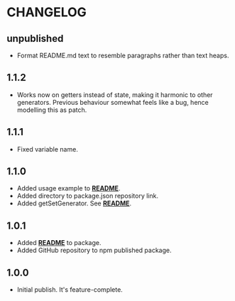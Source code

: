 # CHANGELOG

## unpublished

- Format README.md text to resemble paragraphs rather than text heaps.

## 1.1.2

- Works now on getters instead of state, making it harmonic to other generators. Previous behaviour somewhat feels like a bug, hence modelling this as patch.

## 1.1.1

- Fixed variable name.

## 1.1.0

- Added usage example to **[README](README.md)**.
- Added directory to package.json repository link.
- Added getSetGenerator. See **[README](README.md)**.

## 1.0.1

- Added **[README](README.md)** to package.
- Added GitHub repository to npm published package.

## 1.0.0

- Initial publish. It's feature-complete.
